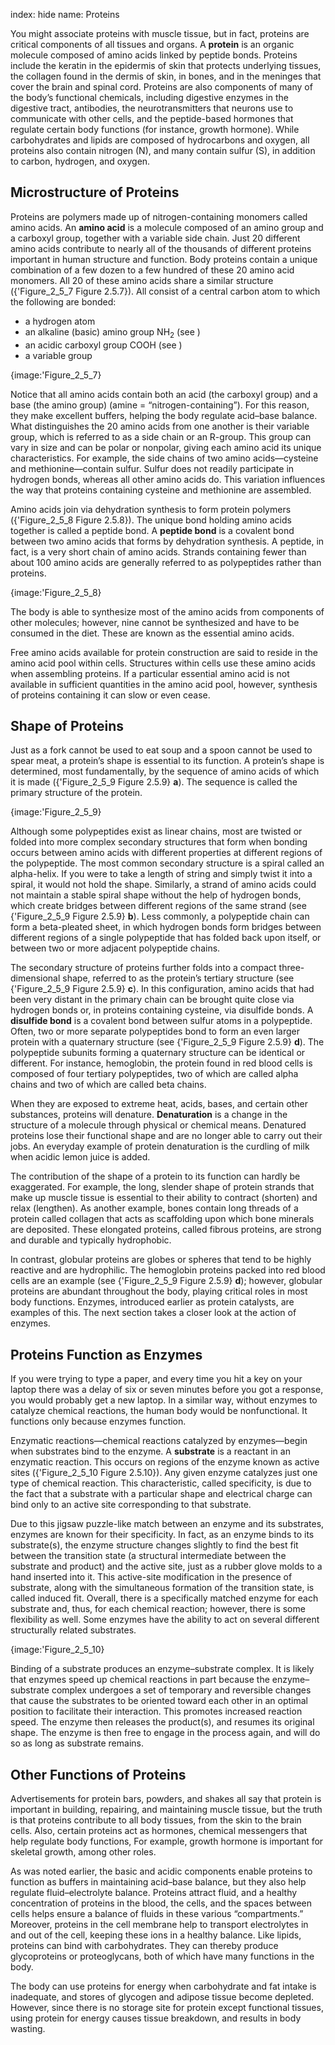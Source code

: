 index: hide
name: Proteins

You might associate proteins with muscle tissue, but in fact, proteins are critical components of all tissues and organs. A  **protein** is an organic molecule composed of amino acids linked by peptide bonds. Proteins include the keratin in the epidermis of skin that protects underlying tissues, the collagen found in the dermis of skin, in bones, and in the meninges that cover the brain and spinal cord. Proteins are also components of many of the body’s functional chemicals, including digestive enzymes in the digestive tract, antibodies, the neurotransmitters that neurons use to communicate with other cells, and the peptide-based hormones that regulate certain body functions (for instance, growth hormone). While carbohydrates and lipids are composed of hydrocarbons and oxygen, all proteins also contain nitrogen (N), and many contain sulfur (S), in addition to carbon, hydrogen, and oxygen.

## Microstructure of Proteins

Proteins are polymers made up of nitrogen-containing monomers called amino acids. An  **amino acid** is a molecule composed of an amino group and a carboxyl group, together with a variable side chain. Just 20 different amino acids contribute to nearly all of the thousands of different proteins important in human structure and function. Body proteins contain a unique combination of a few dozen to a few hundred of these 20 amino acid monomers. All 20 of these amino acids share a similar structure ({'Figure_2_5_7 Figure 2.5.7}). All consist of a central carbon atom to which the following are bonded:

  * a hydrogen atom
  * an alkaline (basic) amino group NH<sub>2</sub> (see )
  * an acidic carboxyl group COOH (see )
  * a variable group


{image:'Figure_2_5_7}
        

Notice that all amino acids contain both an acid (the carboxyl group) and a base (the amino group) (amine = “nitrogen-containing”). For this reason, they make excellent buffers, helping the body regulate acid–base balance. What distinguishes the 20 amino acids from one another is their variable group, which is referred to as a side chain or an R-group. This group can vary in size and can be polar or nonpolar, giving each amino acid its unique characteristics. For example, the side chains of two amino acids—cysteine and methionine—contain sulfur. Sulfur does not readily participate in hydrogen bonds, whereas all other amino acids do. This variation influences the way that proteins containing cysteine and methionine are assembled.

Amino acids join via dehydration synthesis to form protein polymers ({'Figure_2_5_8 Figure 2.5.8}). The unique bond holding amino acids together is called a peptide bond. A  **peptide bond** is a covalent bond between two amino acids that forms by dehydration synthesis. A peptide, in fact, is a very short chain of amino acids. Strands containing fewer than about 100 amino acids are generally referred to as polypeptides rather than proteins.


{image:'Figure_2_5_8}
        

The body is able to synthesize most of the amino acids from components of other molecules; however, nine cannot be synthesized and have to be consumed in the diet. These are known as the essential amino acids.

Free amino acids available for protein construction are said to reside in the amino acid pool within cells. Structures within cells use these amino acids when assembling proteins. If a particular essential amino acid is not available in sufficient quantities in the amino acid pool, however, synthesis of proteins containing it can slow or even cease.

## Shape of Proteins

Just as a fork cannot be used to eat soup and a spoon cannot be used to spear meat, a protein’s shape is essential to its function. A protein’s shape is determined, most fundamentally, by the sequence of amino acids of which it is made ({'Figure_2_5_9 Figure 2.5.9} **a**). The sequence is called the primary structure of the protein.


{image:'Figure_2_5_9}
        

Although some polypeptides exist as linear chains, most are twisted or folded into more complex secondary structures that form when bonding occurs between amino acids with different properties at different regions of the polypeptide. The most common secondary structure is a spiral called an alpha-helix. If you were to take a length of string and simply twist it into a spiral, it would not hold the shape. Similarly, a strand of amino acids could not maintain a stable spiral shape without the help of hydrogen bonds, which create bridges between different regions of the same strand (see {'Figure_2_5_9 Figure 2.5.9} **b**). Less commonly, a polypeptide chain can form a beta-pleated sheet, in which hydrogen bonds form bridges between different regions of a single polypeptide that has folded back upon itself, or between two or more adjacent polypeptide chains.

The secondary structure of proteins further folds into a compact three-dimensional shape, referred to as the protein’s tertiary structure (see {'Figure_2_5_9 Figure 2.5.9} **c**). In this configuration, amino acids that had been very distant in the primary chain can be brought quite close via hydrogen bonds or, in proteins containing cysteine, via disulfide bonds. A **disulfide bond** is a covalent bond between sulfur atoms in a polypeptide. Often, two or more separate polypeptides bond to form an even larger protein with a quaternary structure (see {'Figure_2_5_9 Figure 2.5.9} **d**). The polypeptide subunits forming a quaternary structure can be identical or different. For instance, hemoglobin, the protein found in red blood cells is composed of four tertiary polypeptides, two of which are called alpha chains and two of which are called beta chains.

When they are exposed to extreme heat, acids, bases, and certain other substances, proteins will denature.  **Denaturation** is a change in the structure of a molecule through physical or chemical means. Denatured proteins lose their functional shape and are no longer able to carry out their jobs. An everyday example of protein denaturation is the curdling of milk when acidic lemon juice is added.

The contribution of the shape of a protein to its function can hardly be exaggerated. For example, the long, slender shape of protein strands that make up muscle tissue is essential to their ability to contract (shorten) and relax (lengthen). As another example, bones contain long threads of a protein called collagen that acts as scaffolding upon which bone minerals are deposited. These elongated proteins, called fibrous proteins, are strong and durable and typically hydrophobic.

In contrast, globular proteins are globes or spheres that tend to be highly reactive and are hydrophilic. The hemoglobin proteins packed into red blood cells are an example (see {'Figure_2_5_9 Figure 2.5.9} **d**); however, globular proteins are abundant throughout the body, playing critical roles in most body functions. Enzymes, introduced earlier as protein catalysts, are examples of this. The next section takes a closer look at the action of enzymes.

## Proteins Function as Enzymes

If you were trying to type a paper, and every time you hit a key on your laptop there was a delay of six or seven minutes before you got a response, you would probably get a new laptop. In a similar way, without enzymes to catalyze chemical reactions, the human body would be nonfunctional. It functions only because enzymes function.

Enzymatic reactions—chemical reactions catalyzed by enzymes—begin when substrates bind to the enzyme. A  **substrate** is a reactant in an enzymatic reaction. This occurs on regions of the enzyme known as active sites ({'Figure_2_5_10 Figure 2.5.10}). Any given enzyme catalyzes just one type of chemical reaction. This characteristic, called specificity, is due to the fact that a substrate with a particular shape and electrical charge can bind only to an active site corresponding to that substrate.

Due to this jigsaw puzzle-like match between an enzyme and its substrates, enzymes are known for their specificity. In fact, as an enzyme binds to its substrate(s), the enzyme structure changes slightly to find the best fit between the transition state (a structural intermediate between the substrate and product) and the active site, just as a rubber glove molds to a hand inserted into it. This active-site modification in the presence of substrate, along with the simultaneous formation of the transition state, is called induced fit. Overall, there is a specifically matched enzyme for each substrate and, thus, for each chemical reaction; however, there is some flexibility as well. Some enzymes have the ability to act on several different structurally related substrates.


{image:'Figure_2_5_10}
        

Binding of a substrate produces an enzyme–substrate complex. It is likely that enzymes speed up chemical reactions in part because the enzyme–substrate complex undergoes a set of temporary and reversible changes that cause the substrates to be oriented toward each other in an optimal position to facilitate their interaction. This promotes increased reaction speed. The enzyme then releases the product(s), and resumes its original shape. The enzyme is then free to engage in the process again, and will do so as long as substrate remains.

## Other Functions of Proteins

Advertisements for protein bars, powders, and shakes all say that protein is important in building, repairing, and maintaining muscle tissue, but the truth is that proteins contribute to all body tissues, from the skin to the brain cells. Also, certain proteins act as hormones, chemical messengers that help regulate body functions, For example, growth hormone is important for skeletal growth, among other roles.

As was noted earlier, the basic and acidic components enable proteins to function as buffers in maintaining acid–base balance, but they also help regulate fluid–electrolyte balance. Proteins attract fluid, and a healthy concentration of proteins in the blood, the cells, and the spaces between cells helps ensure a balance of fluids in these various “compartments.” Moreover, proteins in the cell membrane help to transport electrolytes in and out of the cell, keeping these ions in a healthy balance. Like lipids, proteins can bind with carbohydrates. They can thereby produce glycoproteins or proteoglycans, both of which have many functions in the body.

The body can use proteins for energy when carbohydrate and fat intake is inadequate, and stores of glycogen and adipose tissue become depleted. However, since there is no storage site for protein except functional tissues, using protein for energy causes tissue breakdown, and results in body wasting.
